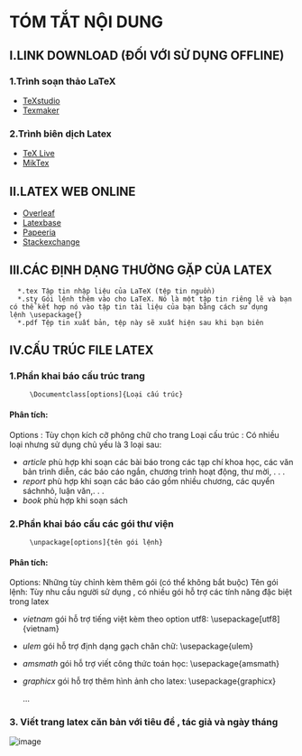 # TÓM TẮT NỘI DUNG
## I.LINK DOWNLOAD (ĐỐI VỚI SỬ DỤNG OFFLINE)
### 1.Trình soạn thảo LaTeX
   - [TeXstudio](https://www.texstudio.org/)
   - [Texmaker](https://www.xm1math.net/texmaker/)
### 2.Trình biên dịch Latex
   - [TeX Live](https://www.tug.org/texlive/acquire-netinstall.html)
   - [MikTex](https://miktex.org/)
## II.LATEX WEB ONLINE
   - [Overleaf](https://www.overleaf.com/)
   - [Latexbase](https://latexbase.com/)
   - [Papeeria](https://papeeria.com/)
   - [Stackexchange](https://tex.stackexchange.com/)
## III.CÁC ĐỊNH DẠNG THƯỜNG GẶP CỦA LATEX
      *.tex Tập tin nhập liệu của LaTeX (tệp tin nguồn)
      *.sty Gói lệnh thêm vào cho LaTeX. Nó là một tập tin riêng lẽ và bạn có thể kết hợp nó vào tập tin tài liệu của bạn bằng cách sử dụng lệnh \usepackage{}
      *.pdf Tệp tin xuất bản, tệp này sẽ xuất hiện sau khi bạn biên
## IV.CẤU TRÚC FILE LATEX
   ### 1.Phần khai báo cấu trúc trang
         \Documentclass[options]{Loại cấu trúc}
   #### Phân tích:
   Options : Tùy chọn kích cỡ phông chữ cho trang
   Loại cấu trúc : Có nhiều loại nhưng sử dụng chủ yếu là 3 loại sau:
   - *article* phù hợp khi soạn các bài báo trong các tạp chí khoa học, các văn bản trình diễn, các báo cáo ngắn, chương trình hoạt động, thư mời, . . .
   - *report* phù hợp khi soạn các báo cáo gồm nhiều chương, các quyển sáchnhỏ, luận văn,. . .
   - *book* phù hợp khi soạn sách
   ### 2.Phần khai báo cấu các gói thư viện 
         \unpackage[options]{tên gói lệnh}
   #### Phân tích:
   Options: Những tùy chỉnh kèm thêm gói (có thể không bắt buộc)
   Tên gói lệnh: Tùy nhu cầu người sử dụng , có nhiều gói hỗ trợ các tính năng đặc biệt trong latex
   - *vietnam* gói hỗ trợ tiếng việt kèm theo option utf8:  \usepackage[utf8]{vietnam}
   - *ulem* gói hỗ trợ định dạng gạch chân chữ: \usepackage{ulem}
   - *amsmath* gói hỗ trợ viết công thức toán học: \usepackage{amsmath}
   - *graphicx* gói hỗ trợ thêm hình ảnh cho latex: \usepackage{graphicx}
  
       ...
   ### 3. Viết trang latex căn bản với tiêu đề , tác giả và ngày tháng
   ![image](https://user-images.githubusercontent.com/79437149/119212209-0210de80-bae1-11eb-9614-a9ee30964cc1.png)

   
   





   

   
   

 


   
    

